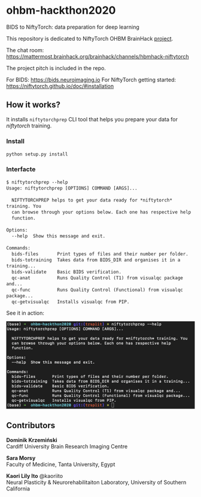 # ohbm-hackthon2020
BIDS to NiftyTorch: data preparation for deep learning

This repository is dedicated to NiftyTorch OHBM BrainHack [project](https://github.com/ohbm/hackathon2020/issues/85).

The chat room: https://mattermost.brainhack.org/brainhack/channels/hbmhack-niftytorch

The project pitch is included in the repo. 

For BIDS: https://bids.neuroimaging.io
For NiftyTorch getting started: https://niftytorch.github.io/doc/#installation


## How it works?

It installs `niftytorchprep` CLI tool that helps you prepare your data for *niftytorch* training.

### Install
```
python setup.py install
```

### Interfacte
```
$ niftytorchprep --help  
Usage: niftytorchprep [OPTIONS] COMMAND [ARGS]...

  NIFTYTORCHPREP helps to get your data ready for *niftytorch* training. You
  can browse through your options below. Each one has respective help
  function.

Options:
  --help  Show this message and exit.

Commands:
  bids-files       Print types of files and their number per folder.
  bids-totraining  Takes data from BIDS_DIR and organises it in a training...
  bids-validate    Basic BIDS verification.
  qc-anat          Runs Quality Control (T1) from visualqc package and...
  qc-func          Runs Quality Control (Functional) from visualqc package...
  qc-getvisualqc   Installs visualqc from PIP.
```

See it in action:

![nitrytorchprep demo](extras/niftytorch.gif "nitrytorchprep demo")

## Contributors
**Dominik Krzemiński**  
Cardiff University Brain Research Imaging Centre

**Sara Morsy**  
Faculty of Medicine, Tanta University, Egypt

**Kaori Lily Ito** @kaoriito  
Neural Plasticity & Neurorehabilitaiton Laboratory, University of Southern California
